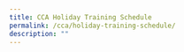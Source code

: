 ```yaml
---
title: CCA Holiday Training Schedule
permalink: /cca/holiday-training-schedule/
description: ""
---
```

